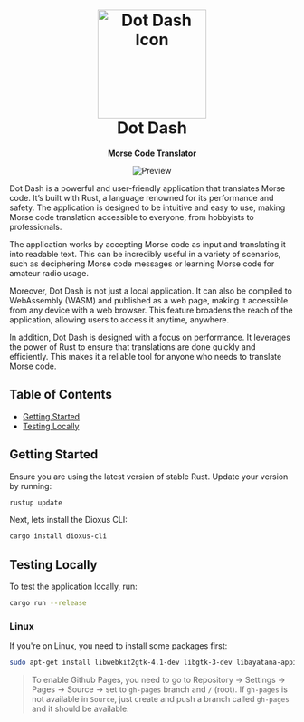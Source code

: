 <h1 align="center">
  <img src="docs/icon-256.png" alt="Dot Dash Icon" width="192" height="192"/>
  <br>
  Dot Dash
</h1>

<p align="center"><strong>Morse Code Translator</strong></p>

<p align="center">
  <img src="/docs/screenshots/dot dash light.png" alt="Preview"/>
</p>

Dot Dash is a powerful and user-friendly application that translates Morse code.
It’s built with Rust, a language renowned for its performance and safety. The
application is designed to be intuitive and easy to use, making Morse code
translation accessible to everyone, from hobbyists to professionals.

The application works by accepting Morse code as input and translating it into
readable text. This can be incredibly useful in a variety of scenarios, such as
deciphering Morse code messages or learning Morse code for amateur radio usage.

Moreover, Dot Dash is not just a local application. It can also be compiled to
WebAssembly (WASM) and published as a web page, making it accessible from any
device with a web browser. This feature broadens the reach of the application,
allowing users to access it anytime, anywhere.

In addition, Dot Dash is designed with a focus on performance. It leverages the
power of Rust to ensure that translations are done quickly and efficiently. This
makes it a reliable tool for anyone who needs to translate Morse code.

## Table of Contents

- [Getting Started](#getting-started)
- [Testing Locally](#testing-locally)

## Getting Started

Ensure you are using the latest version of stable Rust. Update your version by
running:

```bash
rustup update
```

Next, lets install the Dioxus CLI:

```bash
cargo install dioxus-cli
```

## Testing Locally

To test the application locally, run:

```bash
cargo run --release
```

### Linux

If you're on Linux, you need to install some packages first:

```bash
sudo apt-get install libwebkit2gtk-4.1-dev libgtk-3-dev libayatana-appindicator3-dev libxdo-dev libasound2-dev
```

> To enable Github Pages, you need to go to Repository -> Settings -> Pages ->
> Source -> set to `gh-pages` branch and `/` (root). If `gh-pages` is not
> available in `Source`, just create and push a branch called `gh-pages` and it
> should be available.
